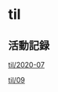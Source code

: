 # til

## 活動記録

[til/2020\-07](https://github.com/tokiohamamatsu/til/blob/master/tir/2020-07.md#09)

[til/09](https://github.com/tokiohamamatsu/til/blob/master/%E6%B4%BB%E5%8B%95%E8%A8%98%E9%8C%B2/07/09.md)